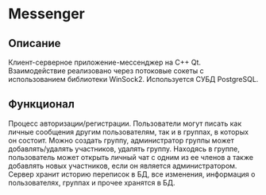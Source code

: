# Messenger
## Описание
Клиент-серверное приложение-мессенджер на C++ Qt. Взаимодействие реализовано через потоковые сокеты c использованием библиотеки WinSock2. Используется СУБД PostgreSQL.
## Функционал
Процесс авторизации/регистрации.
Пользователи могут писать как личные сообщения другим пользователям, так и в группах, в которых он состоит. Можно создать группу, администратор группы может добавлять/удалять участников, удалять группу. Находясь в группе, пользователь может открыть личный чат с одним из ее членов а также добавлять новых участников, если он является администратором. Сервер хранит историю переписок в БД, все изменения, информация о пользователях, группах и прочее хранятся в БД. 
